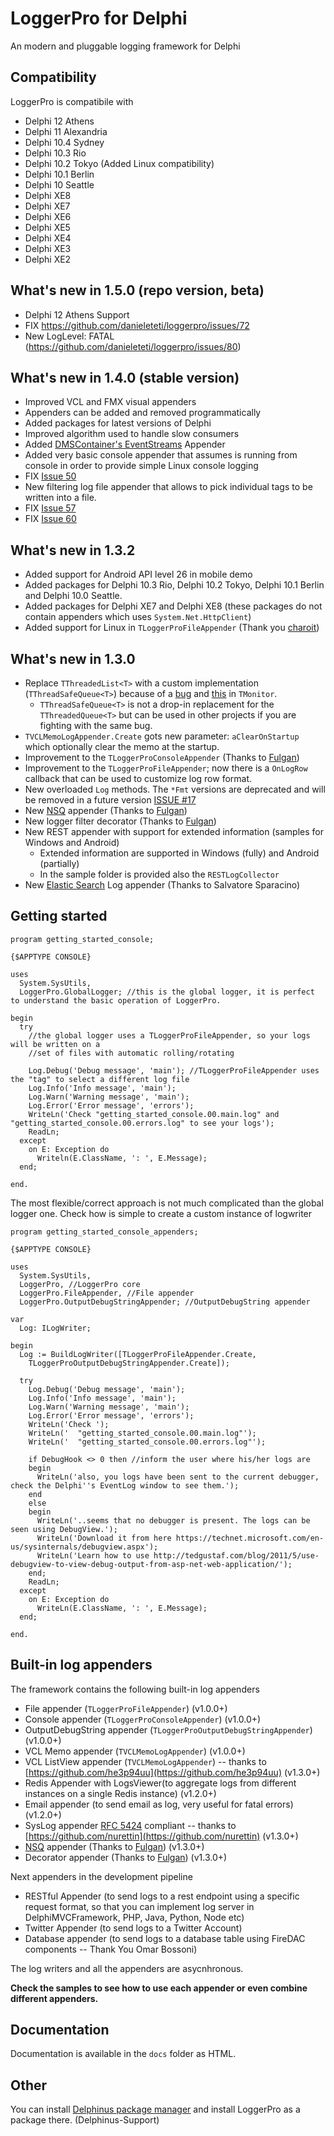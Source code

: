 # LoggerPro for Delphi

An modern and pluggable logging framework for Delphi

## Compatibility

LoggerPro is compatibile with
- Delphi 12 Athens
- Delphi 11 Alexandria
- Delphi 10.4 Sydney
- Delphi 10.3 Rio
- Delphi 10.2 Tokyo (Added Linux compatibility)
- Delphi 10.1 Berlin
- Delphi 10 Seattle
- Delphi XE8
- Delphi XE7
- Delphi XE6
- Delphi XE5
- Delphi XE4
- Delphi XE3
- Delphi XE2

## What's new in 1.5.0 (repo version, beta)
- Delphi 12 Athens Support
- FIX https://github.com/danieleteti/loggerpro/issues/72
- New LogLevel: FATAL (https://github.com/danieleteti/loggerpro/issues/80)

## What's new in 1.4.0 (stable version)

- Improved VCL and FMX visual appenders
- Appenders can be added and removed programmatically
- Added packages for latest versions of Delphi
- Improved algorithm used to handle slow consumers
- Added [DMSContainer's EventStreams](http://dmscontainer.bittimeprofessionals.com/) Appender
- Added very basic console appender that assumes is running from console in order to provide simple Linux console logging
- FIX [Issue 50](https://github.com/danieleteti/loggerpro/issues/50)
- New filtering log file appender that allows to pick individual tags to be written into a file.
- FIX [Issue 57](https://github.com/danieleteti/loggerpro/issues/57)
- FIX [Issue 60](https://github.com/danieleteti/loggerpro/issues/60)

## What's new in 1.3.2

- Added support for Android API level 26 in mobile demo
- Added packages for Delphi 10.3 Rio, Delphi 10.2 Tokyo, Delphi 10.1 Berlin and Delphi 10.0 Seattle.
- Added packages for Delphi XE7 and Delphi XE8 (these packages do not contain appenders which uses `System.Net.HttpClient`)
- Added support for Linux in `TLoggerProFileAppender` (Thank you [charoit](https://github.com/charoit))

## What's new in 1.3.0
- Replace `TThreadedList<T>` with a custom implementation (`TThreadSafeQueue<T>`) because of a [bug](https://forums.embarcadero.com/thread.jspa?messageID=941762) and [this](https://quality.embarcadero.com/browse/RSP-19993) in `TMonitor`.
  - `TThreadSafeQueue<T>` is not a drop-in replacement for the `TThreadedQueue<T>` but can be used in other projects if you are fighting with the same bug.
- `TVCLMemoLogAppender.Create` gots new parameter: `aClearOnStartup` which optionally clear the memo at the startup.
- Improvement to the `TLoggerProConsoleAppender` (Thanks to [Fulgan](https://github.com/Fulgan))
- Improvement to the `TLoggerProFileAppender`; now there is a `OnLogRow` callback that can be used to customize log row format.
- New overloaded `Log` methods. The `*Fmt` versions are deprecated and will be removed in a future version [ISSUE #17](https://github.com/danieleteti/loggerpro/issues/17)
- New [NSQ](https://nsq.io) appender (Thanks to [Fulgan](https://github.com/Fulgan))
- New logger filter decorator (Thanks to [Fulgan](https://github.com/Fulgan))
- New REST appender with support for extended information (samples for Windows and Android)
  - Extended information are supported in Windows (fully) and Android (partially)  
  - In the sample folder is provided also the `RESTLogCollector`
- New [Elastic Search](https://www.elastic.co/products/elasticsearch) Log appender (Thanks to Salvatore Sparacino)


## Getting started
```delphi
program getting_started_console;

{$APPTYPE CONSOLE}

uses
  System.SysUtils,
  LoggerPro.GlobalLogger; //this is the global logger, it is perfect to understand the basic operation of LoggerPro.

begin
  try
    //the global logger uses a TLoggerProFileAppender, so your logs will be written on a 
    //set of files with automatic rolling/rotating
    
    Log.Debug('Debug message', 'main'); //TLoggerProFileAppender uses the "tag" to select a different log file	
    Log.Info('Info message', 'main');
    Log.Warn('Warning message', 'main');
    Log.Error('Error message', 'errors');
    WriteLn('Check "getting_started_console.00.main.log" and "getting_started_console.00.errors.log" to see your logs');
    ReadLn;
  except
    on E: Exception do
      Writeln(E.ClassName, ': ', E.Message);
  end;

end.
```

The most flexible/correct approach is not much complicated than the global logger one. Check how is simple to create a custom instance of logwriter

```delphi
program getting_started_console_appenders;

{$APPTYPE CONSOLE}

uses
  System.SysUtils,
  LoggerPro, //LoggerPro core
  LoggerPro.FileAppender, //File appender
  LoggerPro.OutputDebugStringAppender; //OutputDebugString appender

var
  Log: ILogWriter;

begin
  Log := BuildLogWriter([TLoggerProFileAppender.Create,
    TLoggerProOutputDebugStringAppender.Create]);

  try
    Log.Debug('Debug message', 'main');
    Log.Info('Info message', 'main');
    Log.Warn('Warning message', 'main');
    Log.Error('Error message', 'errors');
    WriteLn('Check ');
    WriteLn('  "getting_started_console.00.main.log"');
    WriteLn('  "getting_started_console.00.errors.log"');

    if DebugHook <> 0 then //inform the user where his/her logs are
    begin
      WriteLn('also, you logs have been sent to the current debugger, check the Delphi''s EventLog window to see them.');
    end
    else
    begin
      WriteLn('..seems that no debugger is present. The logs can be seen using DebugView.');
      WriteLn('Download it from here https://technet.microsoft.com/en-us/sysinternals/debugview.aspx');
      WriteLn('Learn how to use http://tedgustaf.com/blog/2011/5/use-debugview-to-view-debug-output-from-asp-net-web-application/');
    end;
    ReadLn;
  except
    on E: Exception do
      WriteLn(E.ClassName, ': ', E.Message);
  end;

end.
```

## Built-in log appenders
The framework contains the following built-in log appenders
- File appender (`TLoggerProFileAppender`) (v1.0.0+)
- Console appender (`TLoggerProConsoleAppender`) (v1.0.0+)
- OutputDebugString appender (`TLoggerProOutputDebugStringAppender`) (v1.0.0+)
- VCL Memo appender (`TVCLMemoLogAppender`) (v1.0.0+)
- VCL ListView appender (`TVCLMemoLogAppender`) -- thanks to [https://github.com/he3p94uu](https://github.com/he3p94uu) (v1.3.0+)
- Redis Appender with LogsViewer(to aggregate logs from different instances on a single Redis instance) (v1.2.0+)
- Email appender (to send email as log, very useful for fatal errors) (v1.2.0+)
- SysLog appender [RFC 5424](https://tools.ietf.org/html/rfc5424) compliant -- thanks to [https://github.com/nurettin](https://github.com/nurettin) (v1.3.0+)
- [NSQ](https://nsq.io) appender (Thanks to [Fulgan](https://github.com/Fulgan)) (v1.3.0+)
- Decorator appender (Thanks to [Fulgan](https://github.com/Fulgan)) (v1.3.0+)

Next appenders in the development pipeline
- RESTful Appender (to send logs to a rest endpoint using a specific request format, so that you can implement log server in DelphiMVCFramework, PHP, Java, Python, Node etc)
- Twitter Appender (to send logs to a Twitter Account)
- Database appender (to send logs to a database table using FireDAC components -- Thank You Omar Bossoni)

The log writers and all the appenders are asycnhronous.

**Check the samples to see how to use each appender or even combine different appenders.**

## Documentation

Documentation is available in the `docs` folder as HTML.

## Other
You can install [Delphinus package manager](https://github.com/Memnarch/Delphinus/wiki/Installing-Delphinus) and install LoggerPro as a package there. (Delphinus-Support)
